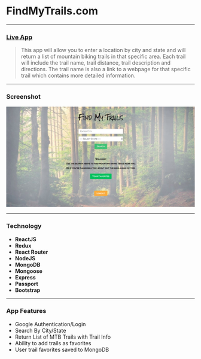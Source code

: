 # FindMyTrails.com

----

### [Live App](https://findmytrails.com)


> This app will allow you to enter a location by city and state and will return a list of mountain biking trails in that specific area. Each trail will include the trail name, trail distance, trail description and directions. The trail name is also a link to a webpage for that specific trail which contains more detailed information.

----
### Screenshot
![Screenshot](find-my-trails.jpg)

----
### Technology
* **ReactJS**
* **Redux**
* **React Router**
* **NodeJS**
* **MongoDB**
* **Mongoose**
* **Express**
* **Passport**
* **Bootstrap**

----
### App Features
* Google Authentication/Login
* Search By City/State
* Return List of MTB Trails with Trail Info
* Ability to add trails as favorites
* User trail favorites saved to MongoDB
